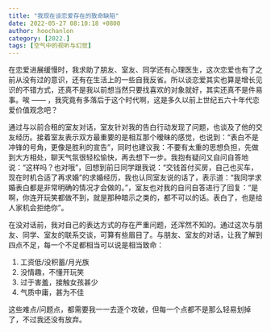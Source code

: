 ```yaml
---
title: "我现在谈恋爱存在的致命缺陷"
date: 2022-05-27 08:10:18 +0800
author: hoochanlon
category: [2022.]
tags: [空气中的视听与幻觉]
---
```


在恋爱进展缓慢时，我求助了朋友、室友、同学还有心理医生，这次恋爱也有了之前从没有过的意识，还有在生活上的一些自我反省。所以谈恋爱其实也算是增长见识的不错方式，还真不是我以前想当然只要找喜欢的对象就好，其实还真不是件易事。唉 —— ，我究竟有多落后于这个时代啊，这是多久以前上世纪五六十年代恋爱价值观念吧？ <!-- more -->

通过与以前合租的室友对话，室友针对我的告白行动发现了问题，也谈及了他的交友经历。接着室友表示双方最重要的是相互那个暧昧的感觉，也说到：“表白不是冲锋的号角，更像是胜利的宣告”，同时也建议我：不要有太重的思想负担，先做到大方相处，聊天气氛很轻松愉快，再去想下一步。我抱有疑问又自问自答地说：“这样吗？也对哦”，回想到前日同学跟我说：“交钱首付买房，自己也买车，现在时机合适了再求婚”的求婚经历，我也认同室友说的话了，表示道：“我同学求婚表白都是非常明确的情况才会做的。”，室友也对我的自问自答进行了回复：“是啊，你连开玩笑都做不到，就是那种暗示之类的，都不可以的话。表白了，也是给人家机会拒绝你”。

在没对话前，我对自己的表达方式的存在严重问题，还浑然不知的。通过这次与朋友、同学、室友的联系交谈，可算有些眉目了。与朋友、室友的对话，让我了解到四点不足，每一个不足都相当可以说是相当致命：

1. 工资低/没积蓄/月光族
2. 没情趣，不懂开玩笑
3. 过于害羞，接触女孩甚少
4. 气质中庸，甚为不佳

这些难点/问题点，都需要我一一去逐个攻破，但每一个点都不是那么轻易划掉了，不过我还没有放弃。